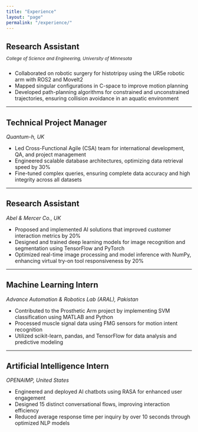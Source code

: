 ```yaml
---
title: "Experience"
layout: "page"
permalink: "/experience/"
---
```


## <h2>Research Assistant </h2> 
<span style="font-size: 0.85em; margin-top: -5px; margin-bottom: 10px; display: inline-block;">*College of Science and Engineering, University of Minnesota*</span>  
- Collaborated on robotic surgery for histotripsy using the UR5e robotic arm with ROS2 and MoveIt2  
- Mapped singular configurations in C-space to improve motion planning  
- Developed path-planning algorithms for constrained and unconstrained trajectories, ensuring collision avoidance in an aquatic environment  
---

## <h2>Technical Project Manager </h2>
*Quantum-h, UK*  
- Led Cross-Functional Agile (CSA) team for international development, QA, and project management  
- Engineered scalable database architectures, optimizing data retrieval speed by 30%  
- Fine-tuned complex queries, ensuring complete data accuracy and high integrity across all datasets  
---

## <h2>Research Assistant </h2>
*Abel & Mercer Co., UK* 
- Proposed and implemented AI solutions that improved customer interaction metrics by 20%  
- Designed and trained deep learning models for image recognition and segmentation using TensorFlow and PyTorch  
- Optimized real-time image processing and model inference with NumPy, enhancing virtual try-on tool responsiveness by 20%  
---

## <h2> Machine Learning Intern </h2> 
*Advance Automation & Robotics Lab (ARAL), Pakistan*  
- Contributed to the Prosthetic Arm project by implementing SVM classification using MATLAB and Python  
- Processed muscle signal data using FMG sensors for motion intent recognition  
- Utilized scikit-learn, pandas, and TensorFlow for data analysis and predictive modeling  
---

## <h2>Artificial Intelligence Intern </h2> 
*OPENAIMP, United States*  
- Engineered and deployed AI chatbots using RASA for enhanced user engagement  
- Designed 15 distinct conversational flows, improving interaction efficiency  
- Reduced average response time per inquiry by over 10 seconds through optimized NLP models  
